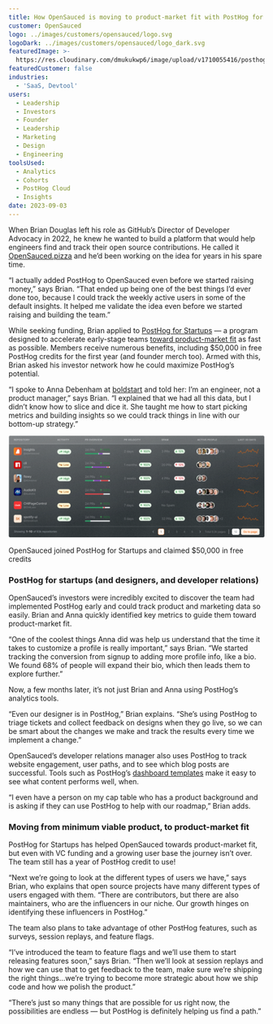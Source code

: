 ```yaml
---
title: How OpenSauced is moving to product-market fit with PostHog for Startups
customer: OpenSauced
logo: ../images/customers/opensauced/logo.svg
logoDark: ../images/customers/opensauced/logo_dark.svg
featuredImage: >-
  https://res.cloudinary.com/dmukukwp6/image/upload/v1710055416/posthog.com/contents/images/customers/opensauced/featured.png
featuredCustomer: false
industries:
  - 'SaaS, Devtool'
users:
  - Leadership
  - Investors
  - Founder
  - Leadership
  - Marketing
  - Design
  - Engineering
toolsUsed:
  - Analytics
  - Cohorts
  - PostHog Cloud
  - Insights
date: 2023-09-03
---
```


When Brian Douglas left his role as GitHub’s Director of Developer Advocacy in 2022, he knew he wanted to build a platform that would help engineers find and track their open source contributions. He called it [OpenSauced.pizza](https://opensauced.pizza/) and he’d been working on the idea for years in his spare time. 

“I actually added PostHog to OpenSauced even before we started raising money,” says Brian. “That ended up being one of the best things I’d ever done too, because I could track the weekly active users in some of the default insights. It helped me validate the idea even before we started raising and building the team.”

While seeking funding, Brian applied to [PostHog for Startups](/startups) — a program designed to accelerate early-stage teams [toward product-market fit](/blog/product-market-fit-game) as fast as possible. Members receive numerous benefits, including $50,000 in free PostHog credits for the first year (and founder merch too). Armed with this, Brian asked his investor network how he could maximize PostHog’s potential.

“I spoke to Anna Debenham at [boldstart](https://boldstart.vc/) and told her: I’m an engineer, not a product manager,” says Brian. “I explained that we had all this data, but I didn’t know how to slice and dice it. She taught me how to start picking metrics and building insights so we could track things in line with our bottom-up strategy.”

![OpenSauced](../images/customers/opensauced/opensauced-pizza.png)
<Caption>OpenSauced joined PostHog for Startups and claimed $50,000 in free credits</Caption>

### PostHog for startups (and designers, and developer relations)

OpenSauced’s investors were incredibly excited to discover the team had implemented PostHog early and could track product and marketing data so easily. Brian and Anna quickly identified key metrics to guide them toward product-market fit.

“One of the coolest things Anna did was help us understand that the time it takes to customize a profile is really important,” says Brian. “We started tracking the conversion from signup to adding more profile info, like a bio. We found 68% of people will expand their bio, which then leads them to explore further.”

Now, a few months later, it’s not just Brian and Anna using PostHog’s analytics tools. 

“Even our designer is in PostHog,” Brian explains. “She’s using PostHog to triage tickets and collect feedback on designs when they go live, so we can be smart about the changes we make and track the results every time we implement a change.”

OpenSauced’s developer relations manager also uses PostHog to track website engagement, user paths, and to see which blog posts are successful. Tools such as PostHog’s [dashboard templates](/templates) make it easy to see what content performs well, when.

“I even have a person on my cap table who has a product background and is asking if they can use PostHog to help with our roadmap,” Brian adds.

<BorderWrapper>
<Quote
    imageSource="/images/customers/anna.jpg"
    size="md"
    name="Anna Debenham"
    title="Operating Partner, Boldstart"
    quote={`“PostHog is ideal for startups. It is a really solid analytics tool, but features like feature flags and experiments become even more useful as the company grows. It saves founders like Brian time, as they have the right tools from day one.”`}
/>
</BorderWrapper>

### Moving from minimum viable product, to product-market fit

PostHog for Startups has helped OpenSauced towards product-market fit, but even with VC funding and a growing user base the journey isn’t over. The team still has a year of PostHog credit to use!

“Next we’re going to look at the different types of users we have,” says Brian, who explains that open source projects have many different types of users engaged with them. “There are contributors, but there are also maintainers, who are the influencers in our niche. Our growth hinges on identifying these influencers in PostHog.”

The team also plans to take advantage of other PostHog features, such as surveys, session replays, and feature flags. 

“I’ve introduced the team to feature flags and we’ll use them to start releasing features soon,” says Brian. “Then we’ll look at session replays and how we can use that to get feedback to the team, make sure we’re shipping the right things…we’re trying to become more strategic about how we ship code and how we polish the product.” 

“There’s just so many things that are possible for us right now, the possibilities are endless — but PostHog is definitely helping us find a path.”



